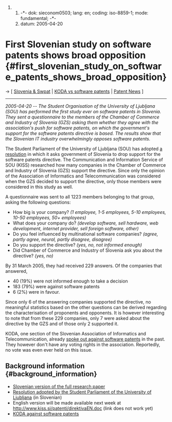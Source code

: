 1.  1.  -\*- dok: sieconom0503; lang: en; coding: iso-8859-1; mode:
        fundamental; -\*-
    2.  datum: 2005-04-20

# First Slovenian study on software patents shows broad opposition {#first_slovenian_study_on_software_patents_shows_broad_opposition}

-\> \[ [ Slovenia & Swpat](SwpatsiEn "wikilink") \| [ KODA vs software
patents](Koda0412En "wikilink") \| [ Patent
News](SwpatcninoEn "wikilink") \]

------------------------------------------------------------------------

*2005-04-20 \-- The Student Organisation of the University of Ljubljana
(SOU) has performed the first study ever on software patents in
Slovenia. They sent a questionnaire to the members of the Chamber of
Commerce and Industry of Slovenia (GZS) asking them whether they agree
with the association\'s push for software patents, on which the
government\'s support for the software patents directive is based. The
results show that the Slovenian IT industry overwhelmingly opposes
software patents.*

The Student Parliament of the University of Ljubljana (SOU) has adopted
[a resolution](http://www.sou-lj.si/novica/?leto=2005&id=35 "wikilink")
in which it asks government of Slovenia to drop support for the software
patents directive. The Communication and Information Service of SOU
(KISS) researched how many companies in the Chamber of Commerce and
Industry of Slovenia (GZS) support the directive. Since only the opinion
of the Association of Informatics and Telecommunication was considered
when the GZS decided to support the directive, only those members were
considered in this study as well.

A questionnaire was sent to all 1223 members belonging to that group,
asking the following questions:

-   How big is your company? *(1 employee, 1-5 employees, 5-10
    employees, 10-50 employees, 50+ employees)*
-   What does your company do? *(develop software, sell hardware, web
    development, internet provider, sell foreign software, other)*
-   Do you feel influenced by multinational software companies? *(agree,
    partly agree, neural, partly disagree, disagree)*
-   Do you support the directive? *(yes, no, not informed enough)*
-   Did Chamber of Commerce and Industry of Slovenia ask you about the
    directive? *(yes, no)*

By 31 March 2005, they had received 229 answers. Of the companies that
answered,

-   40 (19%) were not informed enough to take a decision
-   183 (79%) were against software patents
-   6 (2%) were in favour.

Since only 6 of the answering companies supported the directive, no
meaningful statistics based on the other questions can be derived
regarding the characterisation of proponents and opponents. It is
however interesting to note that from these 229 companies, only 7 were
asked about the directive by the GZS and of those only 2 supported it.

KODA, one section of the Slovenian Association of Informatics and
Telecommunication, already [ spoke out against software
patents](Koda0412En "wikilink") in the past. They however don\'t have
any voting rights in the association. Reportedly, no vote was even ever
held on this issue.

## Background information {#background_information}

-   [Slovenian version of the full research
    paper](http://www.kiss.si/patenti/direktiva.doc "wikilink")
-   [Resolution adopted by the Student Parliament of the University of
    Ljubljana](http://www.sou-lj.si/novica/?leto=2005&id=35 "wikilink")
    (in Slovenian)
-   English version will be made available next week at
    <http://www.kiss.si/patenti/direktivaEN.doc> (link does not work
    yet)
-   [ KODA against software patents](Koda0412En "wikilink")
